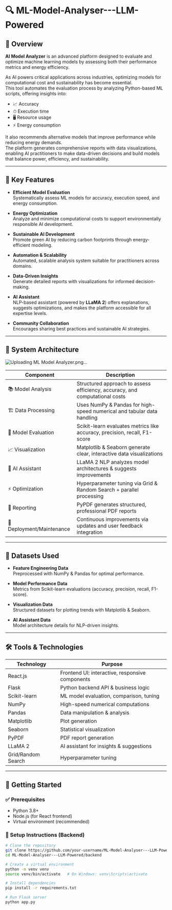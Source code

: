 # 🔍 ML-Model-Analyser---LLM-Powered

## 🚀 Overview
**AI Model Analyzer** is an advanced platform designed to evaluate and optimize machine learning models by assessing both their performance metrics and energy efficiency.

As AI powers critical applications across industries, optimizing models for computational cost and sustainability has become essential.  
This tool automates the evaluation process by analyzing Python-based ML scripts, offering insights into:

- 📈 Accuracy  
- ⏱ Execution time  
- 🖥️ Resource usage  
- ⚡ Energy consumption  

It also recommends alternative models that improve performance while reducing energy demands.  
The platform generates comprehensive reports with data visualizations, enabling AI practitioners to make data-driven decisions and build models that balance power, efficiency, and sustainability.

---

## 🌟 Key Features

- **Efficient Model Evaluation**  
  Systematically assess ML models for accuracy, execution speed, and energy consumption.

- **Energy Optimization**  
  Analyze and minimize computational costs to support environmentally responsible AI development.

- **Sustainable AI Development**  
  Promote green AI by reducing carbon footprints through energy-efficient modeling.

- **Automation & Scalability**  
  Automated, scalable analysis system suitable for practitioners across domains.

- **Data-Driven Insights**  
  Generate detailed reports with visualizations for informed decision-making.

- **AI Assistant**  
  NLP-based assistant (powered by **LLaMA 2**) offers explanations, suggests optimizations, and makes the platform accessible for all expertise levels.

- **Community Collaboration**  
  Encourages sharing best practices and sustainable AI strategies.

---

## 🧩 System Architecture
![Uploading ML Model Analyzer.png…]()

| Component              | Description                                                                 |
|------------------------|-----------------------------------------------------------------------------|
| 📚 Model Analysis      | Structured approach to assess efficiency, accuracy, and computational costs |
| 🏗 Data Processing      | Uses NumPy & Pandas for high-speed numerical and tabular data handling      |
| 🎯 Model Evaluation     | Scikit-learn evaluates metrics like accuracy, precision, recall, F1-score    |
| 📈 Visualization        | Matplotlib & Seaborn generate clear, interactive data visualizations         |
| 🤖 AI Assistant         | LLaMA 2 NLP analyzes model architectures & suggests improvements             |
| ⚡ Optimization         | Hyperparameter tuning via Grid & Random Search + parallel processing         |
| 📝 Reporting            | PyPDF generates structured, professional PDF reports                         |
| 🔄 Deployment/Maintenance | Continuous improvements via updates and user feedback integration          |

---

## 📂 Datasets Used

- **Feature Engineering Data**  
  Preprocessed with NumPy & Pandas for optimal performance.

- **Model Performance Data**  
  Metrics from Scikit-learn evaluations (accuracy, precision, recall, F1-score).

- **Visualization Data**  
  Structured datasets for plotting trends with Matplotlib & Seaborn.

- **AI Assistant Data**  
  Model architecture details for NLP-driven insights.

---

## 🛠 Tools & Technologies

| Technology     | Purpose                                           |
|----------------|---------------------------------------------------|
| React.js       | Frontend UI: interactive, responsive components   |
| Flask          | Python backend API & business logic               |
| Scikit-learn   | ML model evaluation, comparison, tuning           |
| NumPy          | High-speed numerical computations                 |
| Pandas         | Data manipulation & analysis                      |
| Matplotlib     | Plot generation                                   |
| Seaborn        | Statistical visualization                         |
| PyPDF          | PDF report generation                             |
| LLaMA 2        | AI assistant for insights & suggestions           |
| Grid/Random Search | Hyperparameter tuning                        |

---

## 🚀 Getting Started

### ✅ Prerequisites

- Python 3.8+
- Node.js (for React frontend)
- Virtual environment (recommended)

### 🔧 Setup Instructions (Backend)

```bash
# Clone the repository
git clone https://github.com/your-username/ML-Model-Analyser---LLM-Powered.git
cd ML-Model-Analyser---LLM-Powered/backend

# Create a virtual environment
python -m venv venv
source venv/bin/activate   # On Windows: venv\Scripts\activate

# Install dependencies
pip install -r requirements.txt

# Run Flask server
python app.py
